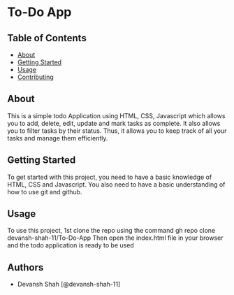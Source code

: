 # To-Do App

## Table of Contents
- [About](#about)
- [Getting Started](#getting_started)
- [Usage](#usage)
- [Contributing](../CONTRIBUTING.md)

## About <a name = "about"></a>
This is a simple todo Application using HTML, CSS, Javascript which allows you to add, delete, edit, update and mark tasks as complete. It also allows you to filter tasks by their status. Thus, it allows you to keep track of all your tasks and manage them efficiently.

## Getting Started <a name = "getting_started"></a>
To get started with this project, you need to have a basic knowledge of HTML, CSS and Javascript. You also need to have a basic understanding of how to use git and github.

## Usage <a name = "usage"></a>
To use this project, 1st clone the repo using the command gh repo clone devansh-shah-11/To-Do-App
Then open the index.html file in your browser and the todo application is ready to be used

## Authors
- Devansh Shah [@devansh-shah-11]